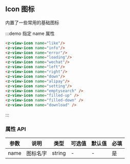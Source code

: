 ## Icon 图标
内置了一些常用的基础图标


:::demo 指定 name 属性
```html
<z-view-icon name="like"/>
<z-view-icon name="info"/>
<z-view-icon name="error"/>
<z-view-icon name="loading"/>
<z-view-icon name="wechat"/>
<z-view-icon name="left"/>
<z-view-icon name="right"/>
<z-view-icon name="down"/>
<z-view-icon name="alipay"/>
<z-view-icon name="setting"/>
<z-view-icon name="emptysearch" />
<z-view-icon name="filled-up" />
<z-view-icon name="filled-down" />
<z-view-icon name="download" />

```
:::

### 属性 API
| 参数      | 说明    | 类型      | 可选值       | 默认值   | 必填 |
|---------- |-------- |---------- |-------------  |-------- | ------- |
| name     | 图标名字   | string    |   -  |     -    | 是 |